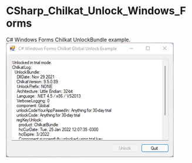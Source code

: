 # CSharp_Chilkat_Unlock_Windows_Forms
 C# Windows Forms Chilkat UnlockBundle example.
<img src="/docs/window.png" alt="example app"/>